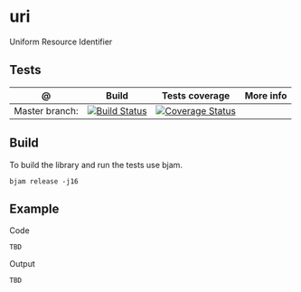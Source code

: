 # uri
Uniform Resource Identifier

## Tests

@               | Build         | Tests coverage | More info
----------------|-------------- | -------------- |-----------
Master branch:  | [![Build Status](https://travis-ci.org/octopus-prime/uri.svg?branch=master)](https://travis-ci.org/octopus-prime/uri?branch=master) | [![Coverage Status](https://coveralls.io/repos/github/octopus-prime/uri/badge.svg?branch=master)](https://coveralls.io/github/octopus-prime/uri?branch=master)

## Build

To build the library and run the tests use bjam.

```
bjam release -j16
```

## Example

Code

```
TBD
```

Output

```
TBD
```
